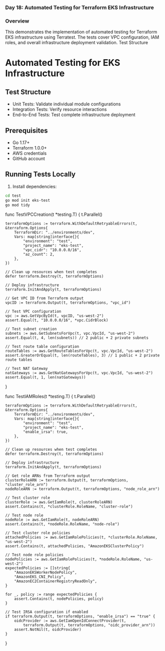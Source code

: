 ### Day 18: Automated Testing for Terraform EKS Infrastructure
### Overview
This demonstrates the implementation of automated testing for Terraform EKS infrastructure using Terratest. The tests cover VPC configuration, IAM roles, and overall infrastructure deployment validation.
Test Structure
# Automated Testing for EKS Infrastructure

## Test Structure
- Unit Tests: Validate individual module configurations
- Integration Tests: Verify resource interactions
- End-to-End Tests: Test complete infrastructure deployment

## Prerequisites
- Go 1.17+
- Terraform 1.0.0+
- AWS credentials
- GitHub account

## Running Tests Locally
1. Install dependencies:
```bash
cd test
go mod init eks-test
go mod tidy

```
func TestVPCCreation(t *testing.T) {
    t.Parallel()

    terraformOptions := terraform.WithDefaultRetryableErrors(t, &terraform.Options{
        TerraformDir: "../environments/dev",
        Vars: map[string]interface{}{
            "environment": "test",
            "project_name": "eks-test",
            "vpc_cidr": "10.0.0.0/16",
            "az_count": 2,
        },
    })

    // Clean up resources when test completes
    defer terraform.Destroy(t, terraformOptions)

    // Deploy infrastructure
    terraform.InitAndApply(t, terraformOptions)

    // Get VPC ID from Terraform output
    vpcID := terraform.Output(t, terraformOptions, "vpc_id")

    // Test VPC configuration
    vpc := aws.GetVpcById(t, vpcID, "us-west-2")
    assert.Equal(t, "10.0.0.0/16", *vpc.CidrBlock)

    // Test subnet creation
    subnets := aws.GetSubnetsForVpc(t, vpc.VpcId, "us-west-2")
    assert.Equal(t, 4, len(subnets)) // 2 public + 2 private subnets

    // Test route table configuration
    routeTables := aws.GetRouteTablesForVpc(t, vpc.VpcId, "us-west-2")
    assert.GreaterOrEqual(t, len(routeTables), 3) // 1 public + 2 private route tables

    // Test NAT Gateway
    natGateways := aws.GetNatGatewaysForVpc(t, vpc.VpcId, "us-west-2")
    assert.Equal(t, 1, len(natGateways))
}

func TestIAMRoles(t *testing.T) {
    t.Parallel()

    terraformOptions := terraform.WithDefaultRetryableErrors(t, &terraform.Options{
        TerraformDir: "../environments/dev",
        Vars: map[string]interface{}{
            "environment": "test",
            "project_name": "eks-test",
            "enable_irsa": true,
        },
    })

    // Clean up resources when test completes
    defer terraform.Destroy(t, terraformOptions)

    // Deploy infrastructure
    terraform.InitAndApply(t, terraformOptions)

    // Get role ARNs from Terraform output
    clusterRoleARN := terraform.Output(t, terraformOptions, "cluster_role_arn")
    nodeRoleARN := terraform.Output(t, terraformOptions, "node_role_arn")

    // Test cluster role
    clusterRole := aws.GetIamRole(t, clusterRoleARN)
    assert.Contains(t, *clusterRole.RoleName, "cluster-role")

    // Test node role
    nodeRole := aws.GetIamRole(t, nodeRoleARN)
    assert.Contains(t, *nodeRole.RoleName, "node-role")

    // Test cluster role policies
    attachedPolicies := aws.GetIamRolePolicies(t, *clusterRole.RoleName, "us-west-2")
    assert.Contains(t, attachedPolicies, "AmazonEKSClusterPolicy")

    // Test node role policies
    nodePolicies := aws.GetIamRolePolicies(t, *nodeRole.RoleName, "us-west-2")
    expectedPolicies := []string{
        "AmazonEKSWorkerNodePolicy",
        "AmazonEKS_CNI_Policy",
        "AmazonEC2ContainerRegistryReadOnly",
    }
    
    for _, policy := range expectedPolicies {
        assert.Contains(t, nodePolicies, policy)
    }

    // Test IRSA configuration if enabled
    if terraform.Output(t, terraformOptions, "enable_irsa") == "true" {
        oidcProvider := aws.GetIamOpenIdConnectProvider(t, 
            terraform.Output(t, terraformOptions, "oidc_provider_arn"))
        assert.NotNil(t, oidcProvider)
    }
}
```